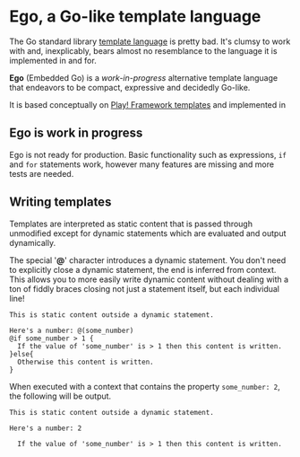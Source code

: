 # Ego, a Go-like template language

The Go standard library [template language](https://golang.org/pkg/text/template/) is pretty bad. It's clumsy to work with and, inexplicably, bears almost no resemblance to the language it is implemented in and for.

**Ego** (Embedded Go) is a *work-in-progress* alternative template language that endeavors to be compact, expressive and decidedly Go-like.

It is based conceptually on [Play! Framework templates](https://www.playframework.com/documentation/2.5.x/JavaTemplates) and implemented in 

## Ego is work in progress

Ego is not ready for production. Basic functionality such as expressions, `if` and `for` statements work, however many features are missing and more tests are needed.

## Writing templates

Templates are interpreted as static content that is passed through unmodified except for dynamic statements which are evaluated and output dynamically.

The special '**@**' character introduces a dynamic statement. You don't need to explicitly close a dynamic statement, the end is inferred from context. This allows you to more easily write dynamic content without dealing with a ton of fiddly braces closing not just a statement itself, but each individual line!

    This is static content outside a dynamic statement.
    
    Here's a number: @(some_number)
    @if some_number > 1 {
      If the value of 'some_number' is > 1 then this content is written.
    }else{
      Otherwise this content is written.
    }

When executed with a context that contains the property `some_number: 2`, the following will be output.

	This is static content outside a dynamic statement.
	
	Here's a number: 2
	
      If the value of 'some_number' is > 1 then this content is written.


